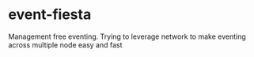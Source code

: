 # event-fiesta
Management free eventing. Trying to leverage network to make eventing across multiple node easy and fast
